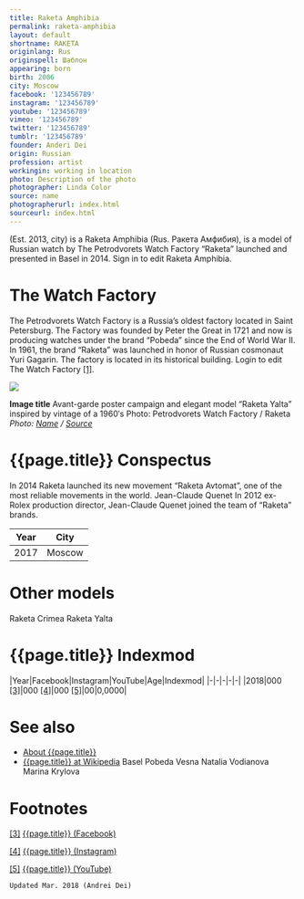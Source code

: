 ```yaml
---
title: Raketa Amphibia
permalink: raketa-amphibia
layout: default
shortname: RAKETA
originlang: Rus
originspell: Шаблон
appearing: born
birth: 2006
city: Moscow
facebook: '123456789'
instagram: '123456789'
youtube: '123456789'
vimeo: '123456789'
twitter: '123456789'
tumblr: '123456789'
founder: Anderi Dei
origin: Russian
profession: artist
workingin: working in location
photo: Description of the photo
photographer: Linda Color
source: name
photographerurl: index.html
sourceurl: index.html
---
```


(Est. 2013, city) is a Raketa Amphibia (Rus. Ракета Амфибия), is a model of Russian watch by The Petrodvorets Watch Factory “Raketa” launched and presented in Basel in 2014. Sign in to edit Raketa Amphibia.

# The Watch Factory

The Petrodvorets Watch Factory is a Russia’s oldest factory located in Saint Petersburg.  The Factory was founded by Peter the Great in 1721 and now is producing watches under the brand “Pobeda” since the End of World War II. In 1961, the brand “Raketa” was launched in honor of Russian cosmonaut Yuri Gagarin. The factory is located in its historical building. Login to edit The Watch Factory <span id="a1">[\[1\]](#f1)</span>.

![](/encyclopedia/images/image-name.jpg)

**Image title**
Avant-garde poster campaign and elegant model “Raketa Yalta” inspired by vintage of a 1960′s
Photo: Petrodvorets Watch Factory / Raketa
*Photo: [Name](index) / [Source](index)*

# {{page.title}} Conspectus

In 2014 Raketa launched its new movement “Raketa Avtomat”, one of the most reliable movements in the world.
Jean-Claude Quenet
In 2012 ex-Rolex production director, Jean-Claude Quenet joined the team of “Raketa” brands.

|Year|City|
|-|-|
|2017|Moscow|

# Other models
Raketa Crimea
Raketa Yalta

# {{page.title}} Indexmod

|Year|Facebook|Instagram|YouTube|Age|Indexmod|
|-|-|-|-|-|
|2018|000 <span id="a3">[\[3\]](#f3)</span>|000 <span id="a4">[\[4\]](#f4)</span>|000 <span id="a5">[\[5\]](#f5)</span>|00|0,0000|


# See also

+ [About {{page.title}}](index)
+ [{{page.title}} at Wikipedia](index)
Basel
Pobeda Vesna
Natalia Vodianova
Marina Krylova

# Footnotes

[[3]](#a3) <span id="f3"></span> [{{page.title}} (Facebook)](index)

[[4]](#a4) <span id="f4"></span> [{{page.title}} (Instagram)](index)

[[5]](#a5) <span id="f5"></span> [{{page.title}} (YouTube)](index)

`Updated Mar. 2018 (Andrei Dei)`
